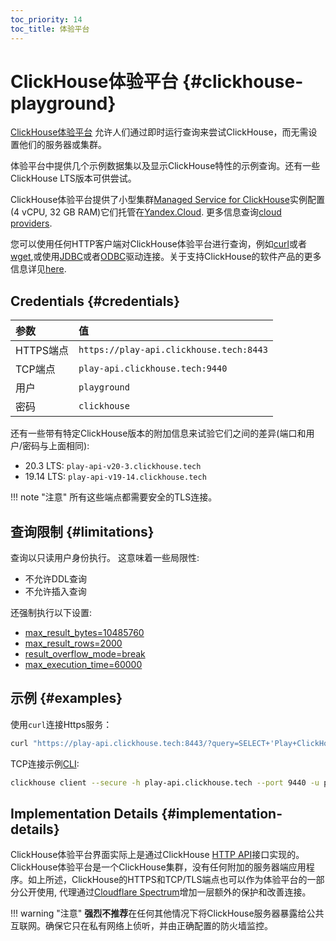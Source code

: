 ```yaml
---
toc_priority: 14
toc_title: 体验平台
---
```


# ClickHouse体验平台 {#clickhouse-playground}

[ClickHouse体验平台](https://play.clickhouse.tech?file=welcome) 允许人们通过即时运行查询来尝试ClickHouse，而无需设置他们的服务器或集群。

体验平台中提供几个示例数据集以及显示ClickHouse特性的示例查询。还有一些ClickHouse LTS版本可供尝试。

ClickHouse体验平台提供了小型集群[Managed Service for ClickHouse](https://cloud.yandex.com/services/managed-clickhouse)实例配置(4 vCPU, 32 GB RAM)它们托管在[Yandex.Cloud](https://cloud.yandex.com/). 更多信息查询[cloud providers](../commercial/cloud.md).

您可以使用任何HTTP客户端对ClickHouse体验平台进行查询，例如[curl](https://curl.haxx.se)或者[wget](https://www.gnu.org/software/wget/),或使用[JDBC](../interfaces/jdbc.md)或者[ODBC](../interfaces/odbc.md)驱动连接。关于支持ClickHouse的软件产品的更多信息详见[here](../interfaces/index.md).

## Credentials {#credentials}

| 参数                 | 值                                      |
|:--------------------|:----------------------------------------|
| HTTPS端点           | `https://play-api.clickhouse.tech:8443` |
| TCP端点             | `play-api.clickhouse.tech:9440`         |
| 用户                | `playground`                            |
| 密码                | `clickhouse`                            |

还有一些带有特定ClickHouse版本的附加信息来试验它们之间的差异(端口和用户/密码与上面相同):

-   20.3 LTS: `play-api-v20-3.clickhouse.tech`
-   19.14 LTS: `play-api-v19-14.clickhouse.tech`

!!! note "注意"
    所有这些端点都需要安全的TLS连接。

## 查询限制 {#limitations}

查询以只读用户身份执行。 这意味着一些局限性:

-   不允许DDL查询
-   不允许插入查询

还强制执行以下设置:
- [max_result_bytes=10485760](../operations/settings/query_complexity/#max-result-bytes)
- [max_result_rows=2000](../operations/settings/query_complexity/#setting-max_result_rows)
- [result_overflow_mode=break](../operations/settings/query_complexity/#result-overflow-mode)
- [max_execution_time=60000](../operations/settings/query_complexity/#max-execution-time)

## 示例 {#examples}

使用`curl`连接Https服务：

``` bash
curl "https://play-api.clickhouse.tech:8443/?query=SELECT+'Play+ClickHouse\!';&user=playground&password=clickhouse&database=datasets"
```

TCP连接示例[CLI](../interfaces/cli.md):

``` bash
clickhouse client --secure -h play-api.clickhouse.tech --port 9440 -u playground --password clickhouse -q "SELECT 'Play ClickHouse\!'"
```

## Implementation Details {#implementation-details}

ClickHouse体验平台界面实际上是通过ClickHouse [HTTP API](../interfaces/http.md)接口实现的。
ClickHouse体验平台是一个ClickHouse集群，没有任何附加的服务器端应用程序。如上所述，ClickHouse的HTTPS和TCP/TLS端点也可以作为体验平台的一部分公开使用, 代理通过[Cloudflare Spectrum](https://www.cloudflare.com/products/cloudflare-spectrum/)增加一层额外的保护和改善连接。

!!! warning "注意"
    **强烈不推荐**在任何其他情况下将ClickHouse服务器暴露给公共互联网。确保它只在私有网络上侦听，并由正确配置的防火墙监控。
